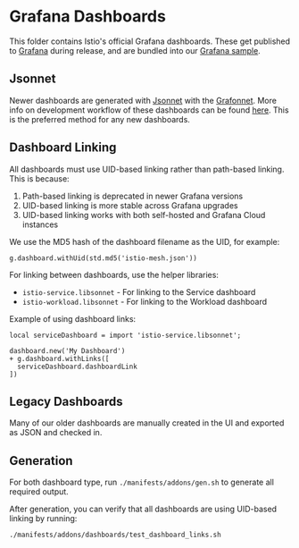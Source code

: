 # Grafana Dashboards

This folder contains Istio's official Grafana dashboards.
These get published to [Grafana](https://grafana.com/orgs/istio/dashboards) during release, and are bundled into our
[Grafana sample](../../../samples/addons/grafana.yaml).

## Jsonnet

Newer dashboards are generated with [Jsonnet](https://jsonnet.org/) with the [Grafonnet](https://grafana.github.io/grafonnet/index.html).
More info on development workflow of these dashboards can be found [here](https://blog.howardjohn.info/posts/grafana-dashboard-dev/).
This is the preferred method for any new dashboards.

## Dashboard Linking

All dashboards must use UID-based linking rather than path-based linking. This is because:
1. Path-based linking is deprecated in newer Grafana versions
2. UID-based linking is more stable across Grafana upgrades
3. UID-based linking works with both self-hosted and Grafana Cloud instances

We use the MD5 hash of the dashboard filename as the UID, for example:
```jsonnet
g.dashboard.withUid(std.md5('istio-mesh.json'))
```

For linking between dashboards, use the helper libraries:
- `istio-service.libsonnet` - For linking to the Service dashboard
- `istio-workload.libsonnet` - For linking to the Workload dashboard

Example of using dashboard links:
```jsonnet
local serviceDashboard = import 'istio-service.libsonnet';

dashboard.new('My Dashboard')
+ g.dashboard.withLinks([
  serviceDashboard.dashboardLink
])
```

## Legacy Dashboards

Many of our older dashboards are manually created in the UI and exported as JSON and checked in.

## Generation

For both dashboard type, run `./manifests/addons/gen.sh` to generate all required output.

After generation, you can verify that all dashboards are using UID-based linking by running:
```bash
./manifests/addons/dashboards/test_dashboard_links.sh
```
